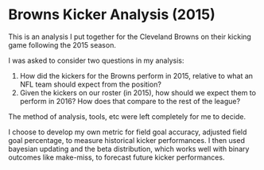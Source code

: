 # Browns Kicker Analysis (2015)

This is an analysis I put together for the Cleveland Browns on their kicking game following the 2015 season.

I was asked to consider two questions in my analysis:
1) How did the kickers for the Browns perform in 2015, relative to what an NFL team should expect from the position?
2) Given the kickers on our roster (in 2015), how should we expect them to perform in 2016? How does that compare to the rest of the league?

The method of analysis, tools, etc were left completely for me to decide. 

I choose to develop my own metric for field goal accuracy, adjusted field goal percentage, to measure historical kicker performances. I then used bayesian updating and the beta distribution, which works well with binary outcomes like make-miss, to forecast future kicker performances.
